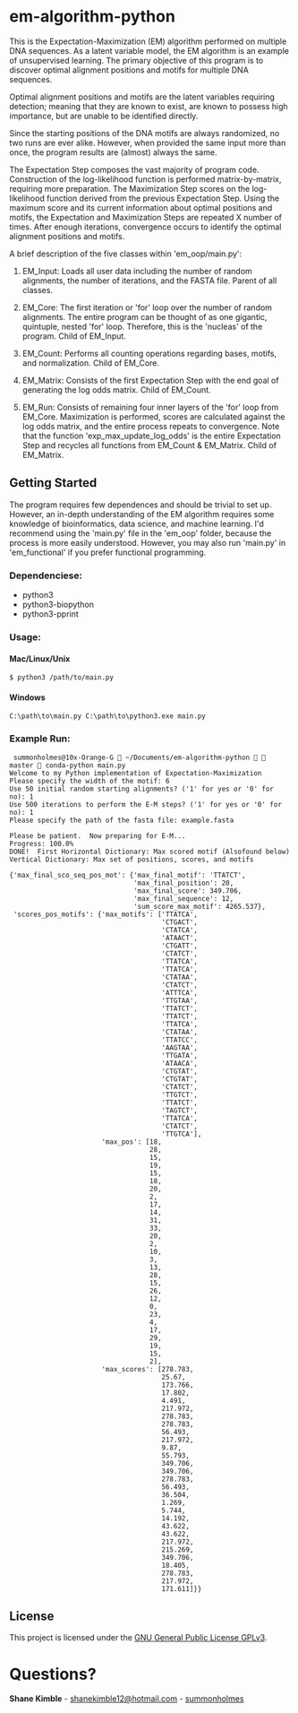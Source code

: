 # em-algorithm-python
This is the Expectation-Maximization (EM) algorithm performed on multiple DNA sequences.  As a latent variable model, the EM algorithm is an example of unsupervised learning.  The primary objective of this program is to discover optimal alignment positions and motifs for multiple DNA sequences.  

Optimal alignment positions and motifs are the latent variables requiring detection; meaning that they are known to exist, are known to possess high importance, but are unable to be identified directly.  

Since the starting positions of the DNA motifs are always randomized, no two runs are ever alike.  However, when provided the same input more than once, the program results are (almost) always the same.

The Expectation Step composes the vast majority of program code.  Construction of the log-likelihood function is performed matrix-by-matrix, requiring more preparation.  The Maximization Step scores on the log-likelihood function derived from the previous Expectation Step.  Using the maximum score and its current information about optimal positions and motifs, the Expectation and Maximization Steps are repeated X number of times.  After enough iterations, convergence occurs to identify the optimal alignment positions and motifs.

A brief description of the five classes within 'em_oop/main.py':
1. EM_Input: Loads all user data including the number of random alignments, the number of iterations, and the FASTA file.  Parent of all classes.

2. EM_Core: The first iteration or 'for' loop over the number of random alignments.  The entire program can be thought of as one gigantic, quintuple, nested 'for' loop.  Therefore, this is the 'nucleas' of the program.  Child of EM_Input.

3. EM_Count: Performs all counting operations regarding bases, motifs, and normalization.  Child of EM_Core.

4. EM_Matrix: Consists of the first Expectation Step with the end goal of generating the log odds matrix.  Child of EM_Count.

5. EM_Run: Consists of remaining four inner layers of the 'for' loop from EM_Core.  Maximization is performed, scores are calculated against the log odds matrix, and the entire process repeats to convergence.  Note that the function 'exp_max_update_log_odds' is the entire Expectation Step and recycles all functions from EM_Count & EM_Matrix.  Child of EM_Matrix.

## Getting Started
The program requires few dependences and should be trivial to set up.  However, an in-depth understanding of the EM algorithm requires some knowledge of bioinformatics, data science, and machine learning.  I'd recommend using the 'main.py' file in the 'em_oop' folder, because the process is more easily understood.  However, you may also run 'main.py' in 'em_functional' if you prefer functional programming.

### Dependenciese:
* python3  
* python3-biopython  
* python3-pprint  

### Usage:
#### Mac/Linux/Unix
```
$ python3 /path/to/main.py
```
#### Windows
```
C:\path\to\main.py C:\path\to\python3.exe main.py
```
### Example Run:
```
 summonholmes@10x-Orange-G  ~/Documents/em-algorithm-python   master  conda-python main.py
Welcome to my Python implementation of Expectation-Maximization
Please specify the width of the motif: 6
Use 50 initial random starting alignments? ('1' for yes or '0' for no): 1
Use 500 iterations to perform the E-M steps? ('1' for yes or '0' for no): 1
Please specify the path of the fasta file: example.fasta

Please be patient.  Now preparing for E-M...
Progress: 100.0%
DONE!  First Horizontal Dictionary: Max scored motif (Alsofound below)
Vertical Dictionary: Max set of positions, scores, and motifs

{'max_final_sco_seq_pos_mot': {'max_final_motif': 'TTATCT',
                               'max_final_position': 20,
                               'max_final_score': 349.706,
                               'max_final_sequence': 12,
                               'sum_score_max_motif': 4265.537},
 'scores_pos_motifs': {'max_motifs': ['TTATCA',
                                      'CTGACT',
                                      'CTATCA',
                                      'ATAACT',
                                      'CTGATT',
                                      'CTATCT',
                                      'TTATCA',
                                      'TTATCA',
                                      'CTATAA',
                                      'CTATCT',
                                      'ATTTCA',
                                      'TTGTAA',
                                      'TTATCT',
                                      'TTATCT',
                                      'TTATCA',
                                      'CTATAA',
                                      'TTATCC',
                                      'AAGTAA',
                                      'TTGATA',
                                      'ATAACA',
                                      'CTGTAT',
                                      'CTGTAT',
                                      'CTATCT',
                                      'TTGTCT',
                                      'TTATCT',
                                      'TAGTCT',
                                      'TTATCA',
                                      'CTATCT',
                                      'TTGTCA'],
                       'max_pos': [18,
                                   28,
                                   15,
                                   19,
                                   15,
                                   18,
                                   20,
                                   2,
                                   17,
                                   14,
                                   31,
                                   33,
                                   20,
                                   2,
                                   10,
                                   3,
                                   13,
                                   28,
                                   15,
                                   26,
                                   12,
                                   0,
                                   23,
                                   4,
                                   17,
                                   29,
                                   19,
                                   15,
                                   2],
                       'max_scores': [278.783,
                                      25.67,
                                      173.766,
                                      17.802,
                                      4.491,
                                      217.972,
                                      278.783,
                                      278.783,
                                      56.493,
                                      217.972,
                                      9.87,
                                      55.793,
                                      349.706,
                                      349.706,
                                      278.783,
                                      56.493,
                                      36.504,
                                      1.269,
                                      5.744,
                                      14.192,
                                      43.622,
                                      43.622,
                                      217.972,
                                      215.269,
                                      349.706,
                                      18.405,
                                      278.783,
                                      217.972,
                                      171.611]}}
```

## License
This project is licensed under the [GNU General Public License GPLv3](https://www.gnu.org/licenses/gpl-3.0.en.html).

# Questions?
**Shane Kimble** - shanekimble12@hotmail.com - [summonholmes](https://github.com/summonholmes)
